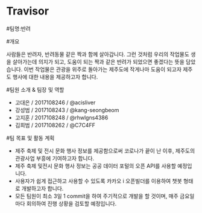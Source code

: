 # Travisor

#팀명:반려

#개요

사람들은 반려자, 반려동물 같은 짝과 함께 살아갑니다. 그런 것처럼 우리의 작업물도 생을 살아가는데 의지가 되고, 도움이 되는 짝과 같은 반려가 되었으면 좋겠다는 뜻을 담았습니다. 이번 작업물은 관광을 위주로 돌아가는 제주도에 작게나마 도움이 되고자 제주도 행사에 대한 내용을 제공하고자 합니다.

#팀원 소개 & 팀장 및 역할

- 고대은 / 2017108246 / @acisliver
- 강성범 / 2017108243 / @kang-seongbeom
- 고지훈 / 2017108248 / @rhwlgns4386
- 김희범 / 2017108262 / @C7C4FF

#팀 목표 및 활동 계획

- 제주 축제 및 전시 문화 행사 정보를 제공함으로써 코로나가 끝이 난 이후, 제주도의 관광사업 부흥에 기여하고자 합니다.
- 제주 축제 및전시 문화 행사 정보는 공공 데이터 포털의 오픈 API를 사용할 예정입니다.
- 사용자가 쉽게 접근하고 사용할 수 있도록 카카오 i 오픈빌더를 이용하여 챗봇 형태로 개발하고자 합니다.
- 모든 팀원이 최소 3일 1 commit을 하여 주기적으로 개발을 할 것이며, 매주 금요일마다 회의하여 진행 상황을 검토할 예정입니다.
